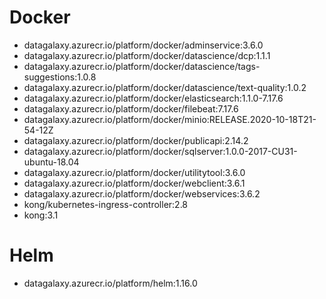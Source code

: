 
# Docker
* datagalaxy.azurecr.io/platform/docker/adminservice:3.6.0
* datagalaxy.azurecr.io/platform/docker/datascience/dcp:1.1.1
* datagalaxy.azurecr.io/platform/docker/datascience/tags-suggestions:1.0.8
* datagalaxy.azurecr.io/platform/docker/datascience/text-quality:1.0.2
* datagalaxy.azurecr.io/platform/docker/elasticsearch:1.1.0-7.17.6
* datagalaxy.azurecr.io/platform/docker/filebeat:7.17.6
* datagalaxy.azurecr.io/platform/docker/minio:RELEASE.2020-10-18T21-54-12Z
* datagalaxy.azurecr.io/platform/docker/publicapi:2.14.2
* datagalaxy.azurecr.io/platform/docker/sqlserver:1.0.0-2017-CU31-ubuntu-18.04
* datagalaxy.azurecr.io/platform/docker/utilitytool:3.6.0
* datagalaxy.azurecr.io/platform/docker/webclient:3.6.1
* datagalaxy.azurecr.io/platform/docker/webservices:3.6.2
* kong/kubernetes-ingress-controller:2.8
* kong:3.1


# Helm
* datagalaxy.azurecr.io/platform/helm:1.16.0
